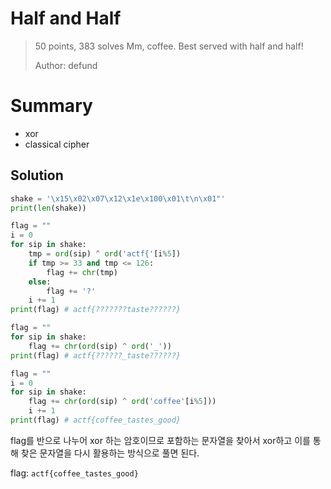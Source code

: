 # Half and Half
<blockquote>
50 points, 383 solves  
Mm, coffee. Best served with half and half!  
  
Author: defund
</blockquote>

# Summary
* xor
* classical cipher

## Solution
``` python
shake = '\x15\x02\x07\x12\x1e\x100\x01\t\n\x01"'
print(len(shake))

flag = ""
i = 0
for sip in shake:
    tmp = ord(sip) ^ ord('actf{'[i%5])
    if tmp >= 33 and tmp <= 126:
        flag += chr(tmp)
    else:
        flag += '?'
    i += 1
print(flag) # actf{???????taste??????}

flag = ""
for sip in shake:
    flag += chr(ord(sip) ^ ord('_'))
print(flag) # actf{??????_taste??????}

flag = ""
i = 0
for sip in shake:
    flag += chr(ord(sip) ^ ord('coffee'[i%5]))
    i += 1
print(flag) # actf{coffee_tastes_good}
```
flag를 반으로 나누어 xor 하는 암호이므로 포함하는 문자열을 찾아서 xor하고 이를 통해 찾은 문자열을 다시 활용하는 방식으로 풀면 된다.

flag: `actf{coffee_tastes_good}`
